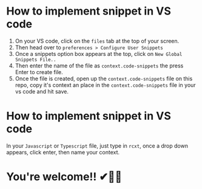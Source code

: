 # How to implement snippet in VS code
1. On your VS code, click on the `files` tab at the top of your screen.
2. Then head over to `preferences > Configure User Snippets`
3. Once a snippets option box appears at the top, click on `New Global Snippets File..`
4. Then enter the name of the file as `context.code-snippets` the press Enter to create file.
5. Once the file is created, open up the `context.code-snippets` file on this repo, copy it's context an place in the `context.code-snippets` file in your vs code and hit save.

# How to implement snippet in VS code
In your `Javascript` or `Typescript` file, just type in `rcxt`, once a drop down appears, click enter, then name your context.




# You're welcome!! ✔🎉💕

